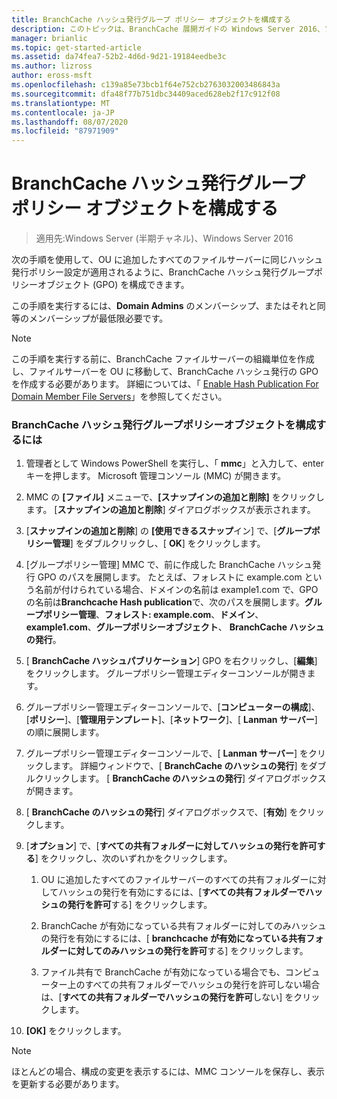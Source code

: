 ```yaml
---
title: BranchCache ハッシュ発行グループ ポリシー オブジェクトを構成する
description: このトピックは、BranchCache 展開ガイドの Windows Server 2016、ブランチ オフィスに WAN 帯域幅使用量を最適化するために分散され、ホスト型キャッシュ モードで BranchCache を展開する方法を示しますの一部
manager: brianlic
ms.topic: get-started-article
ms.assetid: da74fea7-52b2-4d6d-9d21-19184eedbe3c
ms.author: lizross
author: eross-msft
ms.openlocfilehash: c139a85e73bcb1f64e752cb2763032003486843a
ms.sourcegitcommit: dfa48f77b751dbc34409aced628eb2f17c912f08
ms.translationtype: MT
ms.contentlocale: ja-JP
ms.lasthandoff: 08/07/2020
ms.locfileid: "87971909"
---
```

# <a name="configure-the-branchcache-hash-publication-group-policy-object"></a>BranchCache ハッシュ発行グループ ポリシー オブジェクトを構成する

>適用先:Windows Server (半期チャネル)、Windows Server 2016

次の手順を使用して、OU に追加したすべてのファイルサーバーに同じハッシュ発行ポリシー設定が適用されるように、BranchCache ハッシュ発行グループポリシーオブジェクト (GPO) を構成できます。

この手順を実行するには、**Domain Admins** のメンバーシップ、またはそれと同等のメンバーシップが最低限必要です。

> [!NOTE]
> この手順を実行する前に、BranchCache ファイルサーバーの組織単位を作成し、ファイルサーバーを OU に移動して、BranchCache ハッシュ発行の GPO を作成する必要があります。 詳細については、「 [Enable Hash Publication For Domain Member File Servers](../../branchcache/deploy/Enable-Hash-Publication-for-Domain-Member-File-Servers.md)」を参照してください。

### <a name="to-configure-the-branchcache-hash-publication-group-policy-object"></a>BranchCache ハッシュ発行グループポリシーオブジェクトを構成するには

1.  管理者として Windows PowerShell を実行し、「 **mmc**」と入力して、enter キーを押します。 Microsoft 管理コンソール (MMC) が開きます。

2.  MMC の **[ファイル]** メニューで、**[スナップインの追加と削除]** をクリックします。 [**スナップインの追加と削除**] ダイアログボックスが表示されます。

3.  [**スナップインの追加と削除**] の **[使用できるスナップ**イン] で、[**グループポリシー管理**] をダブルクリックし、[ **OK**] をクリックします。

4.  [グループポリシー管理] MMC で、前に作成した BranchCache ハッシュ発行 GPO のパスを展開します。 たとえば、フォレストに example.com という名前が付けられている場合、ドメインの名前は example1.com で、GPO の名前は**Branchcache Hash publication**で、次のパスを展開します。**グループポリシー管理**、**フォレスト: example.com**、**ドメイン**、 **example1.com**、**グループポリシーオブジェクト**、 **BranchCache ハッシュの発行**。

5.  [ **BranchCache ハッシュパブリケーション**] GPO を右クリックし、[**編集**] をクリックします。 グループポリシー管理エディターコンソールが開きます。

6.  グループポリシー管理エディターコンソールで、[**コンピューターの構成**]、[**ポリシー**]、[**管理用テンプレート**]、[**ネットワーク**]、[ **Lanman サーバー**] の順に展開します。

7.  グループポリシー管理エディターコンソールで、[ **Lanman サーバー**] をクリックします。 詳細ウィンドウで、[ **BranchCache のハッシュの発行**] をダブルクリックします。 [ **BranchCache のハッシュの発行**] ダイアログボックスが開きます。

8.  [ **BranchCache のハッシュの発行**] ダイアログボックスで、[**有効**] をクリックします。

9. [**オプション**] で、[**すべての共有フォルダーに対してハッシュの発行を許可する**] をクリックし、次のいずれかをクリックします。

    1.  OU に追加したすべてのファイルサーバーのすべての共有フォルダーに対してハッシュの発行を有効にするには、[**すべての共有フォルダーでハッシュの発行を許可**する] をクリックします。

    2.  BranchCache が有効になっている共有フォルダーに対してのみハッシュの発行を有効にするには、[ **branchcache が有効になっている共有フォルダーに対してのみハッシュの発行を許可**する] をクリックします。

    3.  ファイル共有で BranchCache が有効になっている場合でも、コンピューター上のすべての共有フォルダーでハッシュの発行を許可しない場合は、[**すべての共有フォルダーでハッシュの発行を許可**しない] をクリックします。

10. **[OK]** をクリックします。

> [!NOTE]
> ほとんどの場合、構成の変更を表示するには、MMC コンソールを保存し、表示を更新する必要があります。



